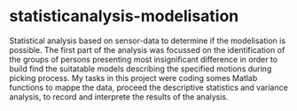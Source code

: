 # statisticanalysis-modelisation
Statistical analysis based on sensor-data to determine if the modelisation is possible. The first part of the analysis was focussed on the identification of the groups of persons presenting most insignificant difference in order to build find the suitatable models describing the specified motions during picking process. My tasks in this project were coding somes Matlab functions to mappe the data, proceed the descriptive statistics and variance analysis, to record and interprete the results of the analysis.
